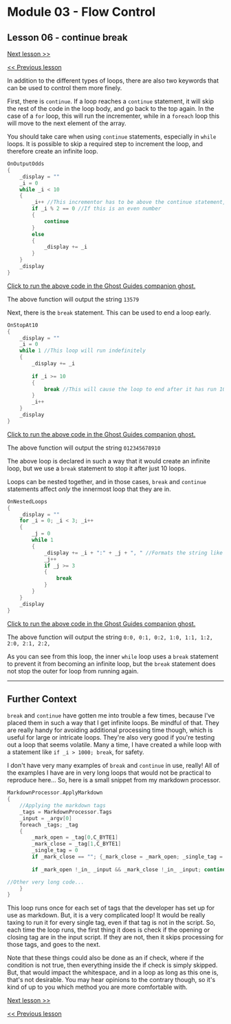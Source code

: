 # Module 03 - Flow Control

## Lesson 06 - continue break

[Next lesson >>](../module_03_flow_control/07_return_and_output_candidates.md)

[<< Previous lesson](../module_03_flow_control/05_foreach_loops.md)

In addition to the different types of loops, there are also two keywords that can be used to control them more finely.

First, there is `continue`. If a loop reaches a `continue` statement, it will skip the rest of the code in the loop body, and go back to the top again. In the case of a `for` loop, this will run the incrementer, while in a `foreach` loop this will move to the next element of the array.

You should take care when using `continue` statements, especially in `while` loops. It is possible to skip a required step to increment the loop, and therefore create an infinite loop.

```c
OnOutputOdds
{
	_display = ""
	_i = 0
	while _i < 10
	{
		_i++ //This incrementor has to be above the continue statement, otherwise it would be skipped and create an infinite loop
		if _i % 2 == 0 //If this is an even number
		{
			continue
		}
		else
		{
			_display += _i
		}
	}
	_display
}
```

[Click to run the above code in the Ghost Guides companion ghost.](https://zichqec.github.io/YAYA_Fundamentals/jump.html?url=x-ukagaka-link%3Atype%3Devent%26ghost%3DGhost%20Guides%26info%3DOnExample.M3.L6.OutputOdds)

The above function will output the string `13579`

Next, there is the `break` statement. This can be used to end a loop early.

```c
OnStopAt10
{
	_display = ""
	_i = 0
	while 1 //This loop will run indefinitely
	{
		_display += _i
		
		if _i >= 10
		{
			break //This will cause the loop to end after it has run 10 times
		}
		_i++
	}
	_display
}
```

[Click to run the above code in the Ghost Guides companion ghost.](https://zichqec.github.io/YAYA_Fundamentals/jump.html?url=x-ukagaka-link%3Atype%3Devent%26ghost%3DGhost%20Guides%26info%3DOnExample.M3.L6.StopAt10)

The above function will output the string `012345678910`

The above loop is declared in such a way that it would create an infinite loop, but we use a `break` statement to stop it after just 10 loops.

Loops can be nested together, and in those cases, `break` and `continue` statements affect *only* the innermost loop that they are in.

```c
OnNestedLoops
{
	_display = ""
	for _i = 0; _i < 3; _i++
	{
		_j = 0
		while 1
		{
			_display += _i + ":" + _j + ", " //Formats the string like "_i:_j, "
			_j++
			if _j >= 3
			{
				break
			}
		}
	}
	_display
}
```

[Click to run the above code in the Ghost Guides companion ghost.](https://zichqec.github.io/YAYA_Fundamentals/jump.html?url=x-ukagaka-link%3Atype%3Devent%26ghost%3DGhost%20Guides%26info%3DOnExample.M3.L6.NestedLoops)

The above function will output the string `0:0, 0:1, 0:2, 1:0, 1:1, 1:2, 2:0, 2:1, 2:2, `

As you can see from this loop, the inner `while` loop uses a `break` statement to prevent it from becoming an infinite loop, but the `break` statement does not stop the outer for loop from running again.

---

## Further Context

`break` and `continue` have gotten me into trouble a few times, because I've placed them in such a way that I get infinite loops. Be mindful of that. They are really handy for avoiding additional processing time though, which is useful for large or intricate loops. They're also very good if you're testing out a loop that seems volatile. Many a time, I have created a while loop with a statement like `if _i > 1000; break`, for safety.

I don't have very many examples of `break` and `continue` in use, really! All of the examples I have are in very long loops that would not be practical to reproduce here... So, here is a small snippet from my markdown processor.

```c
MarkdownProcessor.ApplyMarkdown
{
	//Applying the markdown tags
	_tags = MarkdownProcessor.Tags
	_input = _argv[0]
	foreach _tags; _tag
	{
		_mark_open = _tag[0,C_BYTE1]
		_mark_close = _tag[1,C_BYTE1]
		_single_tag = 0
		if _mark_close == ""; {_mark_close = _mark_open; _single_tag = 1}
		
		if _mark_open !_in_ _input && _mark_close !_in_ _input; continue //If this tag is not in the script, skip the processing

//Other very long code...
	}
}
```

This loop runs once for each set of tags that the developer has set up for use as markdown. But, it is a very complicated loop! It would be really taxing to run it for every single tag, even if that tag is not in the script. So, each time the loop runs, the first thing it does is check if the opening or closing tag are in the input script. If they are not, then it skips processing for those tags, and goes to the next.

Note that these things could also be done as an if check, where if the condition is not true, then everything inside the if check is simply skipped. But, that would impact the whitespace, and in a loop as long as this one is, that's not desirable. You may hear opinions to the contrary though, so it's kind of up to you which method you are more comfortable with.


[Next lesson >>](../module_03_flow_control/07_return_and_output_candidates.md)

[<< Previous lesson](../module_03_flow_control/05_foreach_loops.md)
